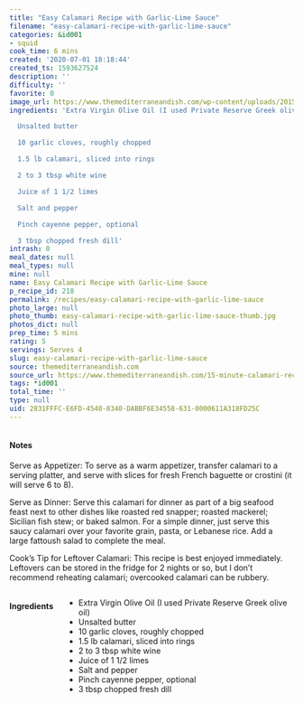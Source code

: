```yaml
---
title: "Easy Calamari Recipe with Garlic-Lime Sauce"
filename: "easy-calamari-recipe-with-garlic-lime-sauce"
categories: &id001
- squid
cook_time: 6 mins
created: '2020-07-01 18:18:44'
created_ts: 1593627524
description: ''
difficulty: ''
favorite: 0
image_url: https://www.themediterraneandish.com/wp-content/uploads/2015/03/Calamari-Recipe-3-683x1024.jpg
ingredients: 'Extra Virgin Olive Oil (I used Private Reserve Greek olive oil)

  Unsalted butter

  10 garlic cloves, roughly chopped

  1.5 lb calamari, sliced into rings

  2 to 3 tbsp white wine

  Juice of 1 1/2 limes

  Salt and pepper

  Pinch cayenne pepper, optional

  3 tbsp chopped fresh dill'
intrash: 0
meal_dates: null
meal_types: null
mine: null
name: Easy Calamari Recipe with Garlic-Lime Sauce
p_recipe_id: 218
permalink: /recipes/easy-calamari-recipe-with-garlic-lime-sauce
photo_large: null
photo_thumb: easy-calamari-recipe-with-garlic-lime-sauce-thumb.jpg
photos_dict: null
prep_time: 5 mins
rating: 5
servings: Serves 4
slug: easy-calamari-recipe-with-garlic-lime-sauce
source: themediterraneandish.com
source_url: https://www.themediterraneandish.com/15-minute-calamari-recipe/
tags: *id001
total_time: ''
type: null
uid: 2831FFFC-E6FD-4540-8340-DABBF6E34558-631-0000611A318FD25C
---
```

<div class="large-8 medium-7 columns" id="writeup">		<div id="notes"><h4>Notes</h4>
<div class="box box-notes"><p>Serve as Appetizer: To serve as a warm appetizer, transfer calamari to a serving platter, and serve with slices for fresh French baguette or crostini (it will serve 6 to 8).</p>
<p>Serve as Dinner: Serve this calamari for dinner as part of a big seafood feast next to other dishes like roasted red snapper; roasted mackerel; Sicilian fish stew; or baked salmon. For a simple dinner, just serve this saucy calamari over your favorite grain, pasta, or Lebanese rice. Add a large fattoush salad to complete the meal.</p>
<p>Cook’s Tip for Leftover Calamari: This recipe is best enjoyed immediately. Leftovers can be stored in the fridge for 2 nights or so, but I don’t recommend reheating calamari; overcooked calamari can be rubbery.</p>
</div></div>	</div><!-- #writeup -->
</div><!-- #row-one -->
<div class="row" id="row-two">	<div class="medium-4 small-5 columns" id="ingredients"><h4>Ingredients</h4><div class="box box-ingredients content"><ul>
<li>Extra Virgin Olive Oil (I used Private Reserve Greek olive oil)</li>
<li>Unsalted butter</li>
<li>10 garlic cloves, roughly chopped</li>
<li>1.5 lb calamari, sliced into rings</li>
<li>2 to 3 tbsp white wine</li>
<li>Juice of 1 1/2 limes</li>
<li>Salt and pepper</li>
<li>Pinch cayenne pepper, optional</li>
<li>3 tbsp chopped fresh dill</li>
</ul>
</div>	</div>	<div class="medium-6 small-7 columns" id="directions">	</div>